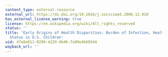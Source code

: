 ```yaml
---
content_type: external-resource
external_url: https://dx.doi.org/10.1016/j.socscimed.2008.12.010
has_external_license_warning: true
license: https://en.wikipedia.org/wiki/All_rights_reserved
status: ''
title: 'Early Origins of Health Disparities: Burden of Infection, Health, and Socioeconomic
  Status in U.S. Children'
uid: 47e8a911-9299-4229-9b46-7a99e4b60344
wayback_url: ''
---
```

